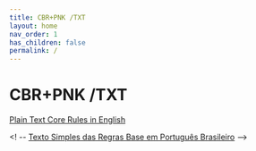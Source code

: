 ```yaml
---
title: CBR+PNK /TXT
layout: home
nav_order: 1
has_children: false
permalink: /
---
```


# CBR+PNK /TXT

[Plain Text Core Rules in English](/docs/en/index.md)

<! -- [Texto Simples das Regras Base em Português Brasileiro](/docs/ptbr/ptbr-index.md) -->